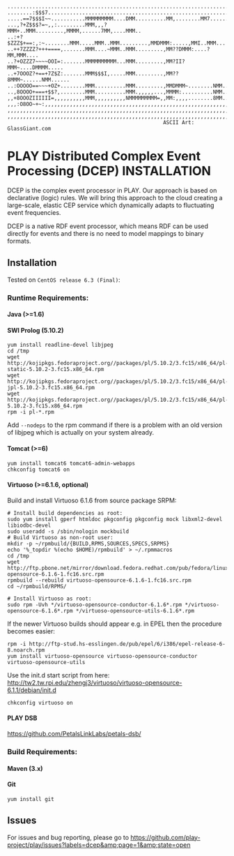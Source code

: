     ...........................................................................
    ........:$$$7..............................................................
    .....==7$$$I~~...........MMMMMMMMM....DMM..........MM,........MM7......MM..
    ...,?+Z$$$?=~,,:.........MMM,,,?MMM+..MMM.........,MMMM,......7MM,....MMM..
    ..:+?$ZZZ$+==:,:~........MMM.....MMM..MMM.........,MMDMMM:.....,MMI..MMM...
    ..++7ZZZZ?+++====,.......MMM....~MMM..MMM.........,MM??DMMM:....?MM,MMM....
    ..?+OZZZ7~~~~OOI=:.......MMMMMMMMMM...MMM.........,MM?II?MMM~....DMMMM.....
    ..+7OOOZ?+==+7Z$Z:.......MMM$$$I,.....MMM.........,MM??8MMM~......NMM......
    ..:OOOOO==~~~+OZ+........MMM..........MMM.........,MMDMMM~........NMM......
    ..,8OOOO+===+$$?,........MMM..........MMM.,,,,,...,MMMM:..........NMM......
    ,,+8OOOZIIIIII=,,,,,,,,,,MMM,,,,,,,,,,NMMMMMMMMM=,,MM:,,,,........8MM......
    ,,,:O8OO~+~:,,,,,,,,,,,,,,,,,,,,,,,,,,,,,,,,,,,,,,,,,,,,,,,,,,,,,,,,,,,,,,,
    ,,,,,,,,,,,,,,,,,,,,,,,,,,,,,,,,,,,,,,,,,,,,,,,,,,,,,,,,,,,,,,,,,,,,,,,,,,,
    ,,,,,,,,,,,,,,,,,,,,,,,,,,,,,,,,,,,,,,,,,,,,,,,,,,,,,,,,,,,,,,,,,,,,,,,,,,,
                                                      ASCII Art: GlassGiant.com

PLAY Distributed Complex Event Processing (DCEP) INSTALLATION
=============================================================
DCEP is the complex event processor in PLAY. Our approach is based on declarative
(logic) rules. We will bring this approach to the cloud creating a large-scale,
elastic CEP service which dynamically adapts to fluctuating event frequencies.

DCEP is a native RDF event processor, which means RDF can be used directly for
events and there is no need to model mappings to binary formats.

Installation
------------
Tested on `CentOS release 6.3 (Final)`:

### Runtime Requirements:
#### Java (>=1.6)
#### SWI Prolog (5.10.2)
```
yum install readline-devel libjpeg
cd /tmp
wget http://kojipkgs.fedoraproject.org//packages/pl/5.10.2/3.fc15/x86_64/pl-static-5.10.2-3.fc15.x86_64.rpm
wget http://kojipkgs.fedoraproject.org//packages/pl/5.10.2/3.fc15/x86_64/pl-jpl-5.10.2-3.fc15.x86_64.rpm
wget http://kojipkgs.fedoraproject.org//packages/pl/5.10.2/3.fc15/x86_64/pl-5.10.2-3.fc15.x86_64.rpm
rpm -i pl-*.rpm
```
Add `--nodeps` to the rpm command if there is a problem with an old version of libjpeg which is actually on your system already.

#### Tomcat (>=6)
```
yum install tomcat6 tomcat6-admin-webapps
chkconfig tomcat6 on
```
#### Virtuoso (>=6.1.6, optional)
Build and install Virtuoso 6.1.6 from source package SRPM:
```
# Install build dependencies as root:
sudo yum install gperf htmldoc pkgconfig pkgconfig mock libxml2-devel libiodbc-devel
sudo useradd -s /sbin/nologin mockbuild
# Build Virtuoso as non-root user:
mkdir -p ~/rpmbuild/{BUILD,RPMS,SOURCES,SPECS,SRPMS}
echo '%_topdir %(echo $HOME)/rpmbuild' > ~/.rpmmacros
cd /tmp
wget http://ftp.pbone.net/mirror/download.fedora.redhat.com/pub/fedora/linux/updates/16/SRPMS/virtuoso-opensource-6.1.6-1.fc16.src.rpm
rpmbuild --rebuild virtuoso-opensource-6.1.6-1.fc16.src.rpm
cd ~/rpmbuild/RPMS/

# Install Virtuoso as root:
sudo rpm -Uvh */virtuoso-opensource-conductor-6.1.6*.rpm */virtuoso-opensource-6.1.6*.rpm */virtuoso-opensource-utils-6.1.6*.rpm
```

If the newer Virtuoso builds should appear e.g. in EPEL then the procedure becomes easier:
```
rpm -i http://ftp-stud.hs-esslingen.de/pub/epel/6/i386/epel-release-6-8.noarch.rpm
yum install virtuoso-opensource virtuoso-opensource-conductor virtuoso-opensource-utils
```
Use the init.d start script from here: http://tw2.tw.rpi.edu/zhengj3/virtuoso/virtuoso-opensource-6.1.1/debian/init.d
```
chkconfig virtuoso on
```
#### PLAY DSB
https://github.com/PetalsLinkLabs/petals-dsb/

### Build Requirements:
#### Maven (3.x)
#### Git
```
yum install git
```

Issues
------
For issues and bug reporting, please go to https://github.com/play-project/play/issues?labels=dcep&amp;page=1&amp;state=open
